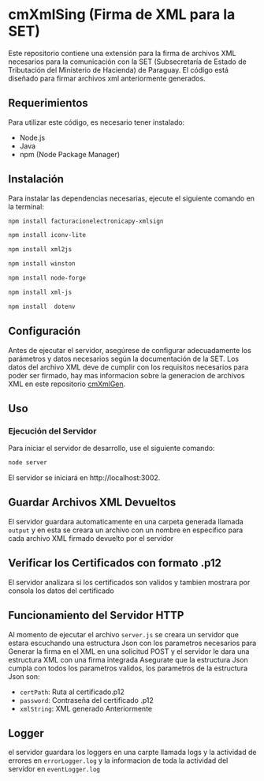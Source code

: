 # cmXmlSing (Firma de XML para la SET)

Este repositorio contiene una extensión para la firma de archivos XML necesarios para la comunicación con la SET (Subsecretaría de Estado de Tributación del Ministerio de Hacienda) de Paraguay. El código está diseñado para firmar archivos xml anteriormente generados.

## Requerimientos

Para utilizar este código, es necesario tener instalado:

- Node.js
- Java
- npm (Node Package Manager)

## Instalación

Para instalar las dependencias necesarias, ejecute el siguiente comando en la terminal:

```bash
npm install facturacionelectronicapy-xmlsign
```
```bash
npm install iconv-lite
```
```bash
npm install xml2js
```
```bash
npm install winston
```
```bash
npm install node-forge
```
```bash
npm install xml-js 
```
```bash
npm install  dotenv
```

## Configuración

Antes de ejecutar el servidor, asegúrese de configurar adecuadamente los parámetros y datos necesarios según la documentación de la SET. Los datos del archivo XML deve de cumplir con los requisitos necesarios para poder ser firmado, hay mas informacion sobre la generacion de archivos XML en este repositorio [cmXmlGen](https://github.com/PxSxtrxw/cmXmlGen).

## Uso

### Ejecución del Servidor

Para iniciar el servidor de desarrollo, use el siguiente comando:

```bash
node server
```
El servidor se iniciará en http://localhost:3002.

## Guardar Archivos XML Devueltos 

El servidor guardara automaticamente en una carpeta generada llamada `output` y en esta se creara un archivo con un nombre en especifico para cada archivo XML firmado devuelto por el servidor

## Verificar los Certificados con formato .p12

El servidor analizara si los certificados son validos y tambien mostrara por consola los datos del certificado

## Funcionamiento del Servidor HTTP

Al momento de ejecutar el archivo `server.js` se creara un servidor que estara escuchando una estructura Json con los parametros necesarios para Generar la firma en el XML en una solicitud POST y el servidor le dara una estructura XML con una firma integrada
Asegurate que la estructura Json cumpla con todos los parametros validos, los parametros de la estructura Json son: 

- `certPath`: Ruta al certificado.p12
- `password`: Contraseña del certificado .p12
- `xmlString`: XML generado Anteriormente

## Logger

el servidor guardara los loggers en una carpte llamada logs y la actividad de errores en `errorLogger.log` y la informacion de toda la actividad del servidor en `eventLogger.log`






